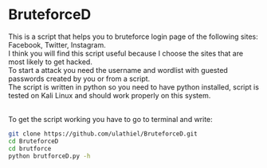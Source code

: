 # BruteforceD
This is a script that helps you to bruteforce login page of the following sites: Facebook, Twitter, Instagram. <br/>
I think you will find this script useful because I choose the sites that are most likely to get hacked. <br/>
To start a attack you need the username and wordlist with guested passwords created by you or from a script. <br/>
The script is written in python so you need to have python installed, script is tested on Kali Linux and should work properly on this system. <br/><br/>


To get the script working you have to go to terminal and write: <br/>
```bash
git clone https://github.com/ulathiel/BruteforceD.git
cd BruteforceD
cd brutforce
python brutforceD.py -h
```
